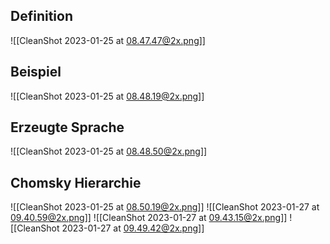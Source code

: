 ## Definition

![[CleanShot 2023-01-25 at 08.47.47@2x.png]]

## Beispiel

![[CleanShot 2023-01-25 at 08.48.19@2x.png]]

## Erzeugte Sprache

![[CleanShot 2023-01-25 at 08.48.50@2x.png]]

## Chomsky Hierarchie

![[CleanShot 2023-01-25 at 08.50.19@2x.png]]
![[CleanShot 2023-01-27 at 09.40.59@2x.png]]
![[CleanShot 2023-01-27 at 09.43.15@2x.png]]
![[CleanShot 2023-01-27 at 09.49.42@2x.png]]
